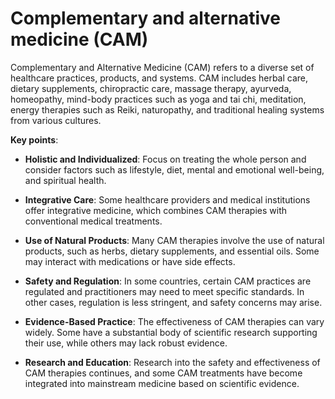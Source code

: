 [//]: # (source: ?)
[//]: # (abbr: CAM)
[//]: # (tags: care-categories)

# Complementary and alternative medicine (CAM)

Complementary and Alternative Medicine (CAM) refers to a diverse set of healthcare practices, products, and systems. CAM includes herbal care, dietary supplements, chiropractic care, massage therapy, ayurveda, homeopathy, mind-body practices such as yoga and tai chi, meditation, energy therapies such as Reiki, naturopathy, and traditional healing systems from various cultures.

**Key points**:

* **Holistic and Individualized**: Focus on treating the whole person and consider factors such as lifestyle, diet, mental and emotional well-being, and spiritual health.

* **Integrative Care**: Some healthcare providers and medical institutions offer integrative medicine, which combines CAM therapies with conventional medical treatments.

* **Use of Natural Products**: Many CAM therapies involve the use of natural products, such as herbs, dietary supplements, and essential oils. Some may interact with medications or have side effects.

* **Safety and Regulation**: In some countries, certain CAM practices are regulated and practitioners may need to meet specific standards. In other cases, regulation is less stringent, and safety concerns may arise.

* **Evidence-Based Practice**: The effectiveness of CAM therapies can vary widely. Some have a substantial body of scientific research supporting their use, while others may lack robust evidence.

* **Research and Education**: Research into the safety and effectiveness of CAM therapies continues, and some CAM treatments have become integrated into mainstream medicine based on scientific evidence.
